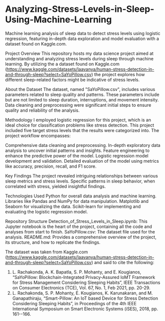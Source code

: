 # Analyzing-Stress-Levels-in-Sleep-Using-Machine-Learning
Machine learning analysis of sleep data to detect stress levels using logistic regression, featuring in-depth data exploration and model evaluation with a dataset found on Kaggle.com.

Project Overview
This repository hosts my data science project aimed at understanding and analyzing stress levels during sleep through machine learning. By utilizing the a dataset found on Kaggle.com (https://www.kaggle.com/datasets/laavanya/human-stress-detection-in-and-through-sleep?select=SaYoPillow.csv) the project explores how different sleep-related factors might be indicative of stress levels.

About the Dataset
The dataset, named "SaYoPillow.csv", includes various parameters related to sleep quality and patterns. These parameters include but are not limited to sleep duration, interruptions, and movement intensity. Data cleaning and preprocessing were significant initial steps to ensure quality and reliability of the analysis.

Methodology
I employed logistic regression for this project, which is an ideal choice for classification problems like stress detection. This project included five target stress levels that the results were categorized into. The project workflow encompasses:

Comprehensive data cleaning and preprocessing.
In-depth exploratory data analysis to uncover initial patterns and insights.
Feature engineering to enhance the predictive power of the model.
Logistic regression model development and validation.
Detailed evaluation of the model using metrics like accuracy, precision, recall, and F1 score.

Key Findings
The project revealed intriguing relationships between various sleep metrics and stress levels. Specific patterns in sleep behavior, when correlated with stress, yielded insightful findings.

Technologies Used
Python for overall data analysis and machine learning.
Libraries like Pandas and NumPy for data manipulation.
Matplotlib and Seaborn for visualizing the data.
Scikit-learn for implementing and evaluating the logistic regression model.

Repository Structure
Detection_of_Stress_Levels_in_Sleep.ipynb: This Jupyter notebook is the heart of the project, containing all the code and analyses from start to finish.
SaYoPillow.csv: The dataset file used for the analysis.
README.md: Provides a comprehensive overview of the project, its structure, and how to replicate the findings.

The dataset was taken from Kaggle.com (https://www.kaggle.com/datasets/laavanya/human-stress-detection-in-and-through-sleep?select=SaYoPillow.csv) and said to cite the following:
1. L. Rachakonda, A. K. Bapatla, S. P. Mohanty, and E. Kougianos, “SaYoPillow: Blockchain-Integrated Privacy-Assured IoMT Framework for Stress Management Considering Sleeping Habits”, IEEE Transactions on Consumer Electronics (TCE), Vol. 67, No. 1, Feb 2021, pp. 20-29.
2. L. Rachakonda, S. P. Mohanty, E. Kougianos, K. Karunakaran, and M. Ganapathiraju, “Smart-Pillow: An IoT based Device for Stress Detection Considering Sleeping Habits”, in Proceedings of the 4th IEEE International Symposium on Smart Electronic Systems (iSES), 2018, pp. 161--166.
